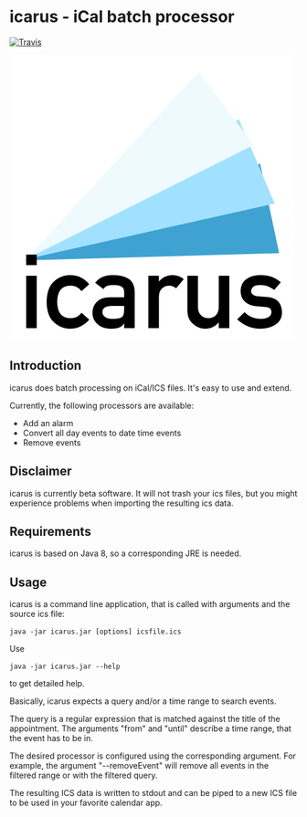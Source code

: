 # icarus - iCal batch processor
[![Travis](https://img.shields.io/travis/dploeger/icarus)](https://travis-ci.org/dploeger/icarus)

![icarus](design/logo.png)

## Introduction

icarus does batch processing on iCal/ICS files. It's easy to use and
extend.

Currently, the following processors are available:

* Add an alarm
* Convert all day events to date time events
* Remove events

## Disclaimer

icarus is currently beta software. It will not trash your ics files, but
 you might experience problems when importing the resulting ics data.

## Requirements

icarus is based on Java 8, so a corresponding JRE is needed.

## Usage

icarus is a command line application, that is called with
arguments and the source ics file:

    java -jar icarus.jar [options] icsfile.ics

Use

    java -jar icarus.jar --help

to get detailed help.

Basically, icarus expects a query and/or a time range to search
events.

The query is a regular expression that is matched against the title of
the appointment. The arguments "from" and "until" describe a time range,
that the event has to be in.

The desired processor is configured using the corresponding
argument. For example, the argument "--removeEvent" will remove all events
in the filtered range or with the filtered query.

The resulting ICS data is written to stdout and can be piped to a new
ICS file to be used in your favorite calendar app.